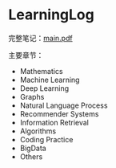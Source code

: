 # LearningLog 

完整笔记：[main.pdf](./main.pdf)

主要章节：

- Mathematics
- Machine Learning
- Deep Learning
- Graphs
- Natural Language Process
- Recommender Systems
- Information Retrieval
- Algorithms
- Coding Practice
- BigData
- Others